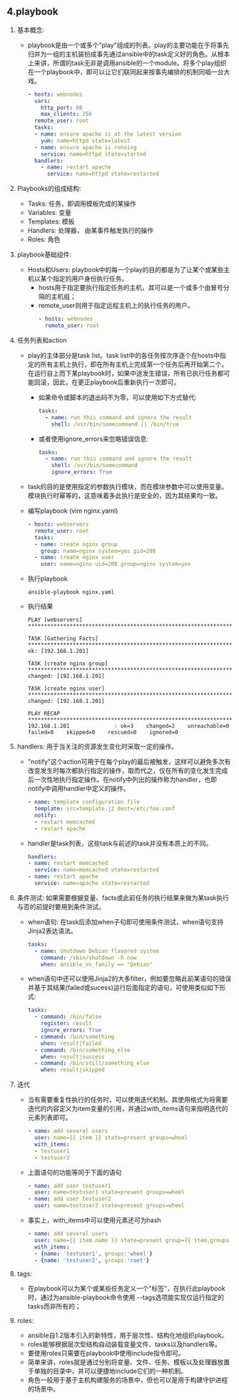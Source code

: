 ## 4.playbook

1. 基本概念: 
    + playbook是由一个或多个"play"组成的列表。play的主要功能在于将事先归并为一组的主机装扮成事先通过ansible中的task定义好的角色。从根本上来讲，所谓的task无非是调用ansible的一个module。将多个play组织在一个playbook中，即可以让它们联同起来按事先编排的机制同唱一台大戏。
        ```yaml
        - hosts: webnodes
          vars:
            http_port: 80
            max_clients: 256
          remote_user: root
          tasks:
          - name: ensure apache is at the latest version
            yum: name=httpd state=latest
          - name: ensure apache is running
            service: name=httpd state=started
          handlers:
            - name: restart apache
              service: name=httpd state=restarted
        ```

2. Playbooks的组成结构:
    + Tasks: 任务，即调用模板完成的某操作
    + Variables: 变量
    + Templates: 模板
    + Handlers: 处理器， 由某事件触发执行的操作
    + Roles: 角色

3. playbook基础组件:
    + Hosts和Users: playbook中的每一个play的目的都是为了让某个或某些主机以某个指定的用户身份执行任务。
        + hosts用于指定要执行指定任务的主机，其可以是一个或多个由冒号分隔的主机组；
        + remote_user则用于指定远程主机上的执行任务的用户。
            ```yaml
            - hosts: webnodes
              remote_user: root
            ```

4. 任务列表和action
    + play的主体部分是task list。task list中的各任务按次序逐个在hosts中指定的所有主机上执行，即在所有主机上完成第一个任务后再开始第二个。在运行自上而下某playbook时，如果中途发生错误，所有已执行任务都可能回滚，因此，在更正playbook后重新执行一次即可。
        + 如果命令或脚本的退出码不为零，可以使用如下方式替代:
            ```yaml
            tasks:
              - name: run this command and ignore the result
                shell: /usr/bin/somecommand || /bin/true
            ```

        + 或者使用ignore_errors来忽略错误信息:
            ```yaml
            tasks:
              - name: run this command and ignore the result
                shell: /usr/bin/somecommand
                ignore_errors: True
            ```
    
    + task的目的是使用指定的参数执行模块，而在模块参数中可以使用变量。模块执行时幂等的，这意味着多此执行是安全的，因为其结果均一致。
    + 编写playbook (vim nginx.yaml)
        ```yaml
        - hosts: webservers
          remote_user: root
          tasks:
          - name: create nginx group
            group: name=nginx system=yes gid=208
          - name: create nginx user
            user: name=nginx uid=208 group=nginx system=yes
        ```
    + 执行playbook
        ```shell
        ansible-playbook nginx.yaml
        ```
    + 执行结果
        ```
        PLAY [webservers] ***********************************************************************************************************************
        
        TASK [Gathering Facts] ******************************************************************************************************************
        ok: [192.168.1.201]
        
        TASK [create nginx group] ***************************************************************************************************************
        changed: [192.168.1.201]
        
        TASK [create nginx user] ****************************************************************************************************************
        changed: [192.168.1.201]
        
        PLAY RECAP ******************************************************************************************************************************
        192.168.1.201              : ok=3    changed=2    unreachable=0    failed=0    skipped=0    rescued=0    ignored=0
        ```
        
5. handlers: 用于当关注的资源发生变化时采取一定的操作。
    + "notify"这个action可用于在每个play的最后被触发，这样可以避免多次有改变发生时每次都执行指定的操作，取而代之，仅在所有的变化发生完成后一次性地执行指定操作。在notify中列出的操作称为handler，也即notify中调用handler中定义的操作。
        ```yaml
        - name: template configuration file
          template: src=template.j2 dest=/etc/foo.conf
          notify:
          - restart memcached
          - restart apache
        ```

    + handler是task列表，这些task与前述的task并没有本质上的不同。
        ```yaml
        handlers:
        - name: restart memcached
          service: name=memcached state=restarted
        - name: restart apache
          service: name=apache state=restarted
        ```
        
6. 条件测试: 如果需要根据变量、facts或此前任务的执行结果来做为某task执行与否的前提时要用到条件测试。
    + when语句: 在task后添加when子句即可使用条件测试，when语句支持Jinja2表达语法。
        ```yaml
        tasks:
          - name: shutdown Debian flavored system
            command: /sbin/shutdown -h now
            when: ansible_os_family == "Debian"
        ```
    
    + when语句中还可以使用Jinja2的大多filter，例如要忽略此前某语句的错误并基于其结果(failed或sucess)运行后面指定的语句，可使用类似如下形式:
        ```yaml
        tasks:
          - command: /bin/false
            register: result
            ignore_errors: True
          - command: /bin/something
            when: result|failed
          - command: /bin/something_else
            when: result|success
          - command: /bin/still/something_else
            when: result|skipped
        ```
        
7. 迭代
    + 当有需要重复性执行的任务时，可以使用迭代机制。其使用格式为将需要迭代的内容定义为item变量的引用，并通过with_items语句来指明迭代的元素列表即可。
        ```yaml
        - name: add several users
          user: name={{ item }} state=present groups=wheel
          with_items:
          - testuser1
          - testuser2
        ```
        
    + 上面语句的功能等同于下面的语句
        ```yaml
        - name: add user testuser1
          user: name=testuser1 state=present groups=wheel
        - name: add user testuser2
          user: name=testuser2 state=present groups=wheel
        ```
        
    + 事实上，with_items中可以使用元素还可为hash
        ```yaml
        - name: add several users
          user: name={{ item.name }} state=present group={{ item.groups }}
          with_items: 
          - {name: 'testuser1', groups:'wheel'}
          - {name: 'testuser2', groups:'root'}
        ```
        
8. tags:
    + 在playbook可以为某个或某些任务定义一个"标签"，在执行此playbook时，通过为ansible-playbook命令使用 --tags选项能实现仅运行指定的tasks而非所有的；
    
9. roles:
    + ansible自1.2版本引入的新特性，用于层次性、结构化地组织playbook。
    + roles能够根据层次型结构自动装载变量文件、tasks以及handlers等。
    + 要使用roles只需要在playbook中使用include指令即可。
    + 简单来讲，roles就是通过分别将变量、文件、任务、模板以及处理器放置于单独的目录中，并可以便捷地include它们的一种机制。
    + 角色一般用于基于主机构建服务的场景中，但也可以是用于构建守护进程的场景中。